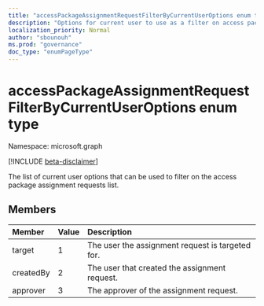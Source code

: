 ```yaml
---
title: "accessPackageAssignmentRequestFilterByCurrentUserOptions enum type"
description: "Options for current user to use as a filter on access package assignment requests list."
localization_priority: Normal
author: "sbounouh"
ms.prod: "governance"
doc_type: "enumPageType"
---
```


# accessPackageAssignmentRequestFilterByCurrentUserOptions enum type

Namespace: microsoft.graph

[!INCLUDE [beta-disclaimer](../../includes/beta-disclaimer.md)]

The list of current user options that can be used to filter on the access package assignment requests list.

## Members
|Member|Value|Description|
|:---|:---|:---|
|target|1|The user the assignment request is targeted for.|
|createdBy|2|The user that created the assignment request.|
|approver|3|The approver of the assignment request.|
